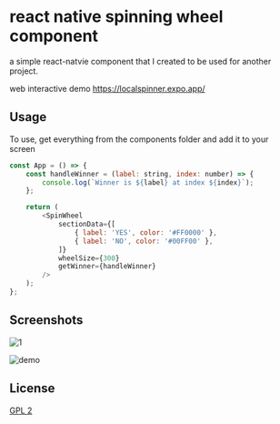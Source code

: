 # react native spinning wheel component

a simple react-natvie component that I created to be used for another project. 

web interactive demo
https://localspinner.expo.app/

## Usage

To use, get everything from the components folder and add it to your screen

```javascript
const App = () => {
    const handleWinner = (label: string, index: number) => {
        console.log(`Winner is ${label} at index ${index}`);
    };

    return (
        <SpinWheel
            sectionData={[
                { label: 'YES', color: '#FF0000' },
                { label: 'NO', color: '#00FF00' },
            ]}
            wheelSize={300}
            getWinner={handleWinner}
        />
    );
};
```


## Screenshots

![1](/../master/screenshots/1.png?raw=true "Yes/No")

![demo](/../master/screenshots/demo.gif?raw=true "Demo")


## License

[GPL 2](https://www.gnu.org/licenses/old-licenses/gpl-2.0.html)
